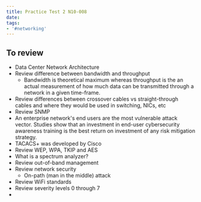 ```yaml
---
title: Practice Test 2 N10-008
date:
tags:
- '#networking'
---
```


## To review
* Data Center Network Architecture
* Review difference between bandwidth and throughput
  + Bandwidth is theoretical maximum whereas throughput is the an actual measurement of how much data can be transmitted through a network in a given time-frame.
* Review differences between crossover cables vs straight-through cables and where they would be used in switching, NICs, etc
* Review SNMP
* An enterprise network's end users are the most vulnerable attack vector. Studies show that an investment in end-user cybersecurity awareness training is the best return on investment of any risk mitigation strategy.
* TACACS+ was developed by Cisco
* Review WEP, WPA, TKIP and AES
* What is a spectrum analyzer?
* Review out-of-band management
* Review network security
  + On-path (man in the middle) attack
 * Review WiFi standards
 * Review severity levels 0 through 7
 * 